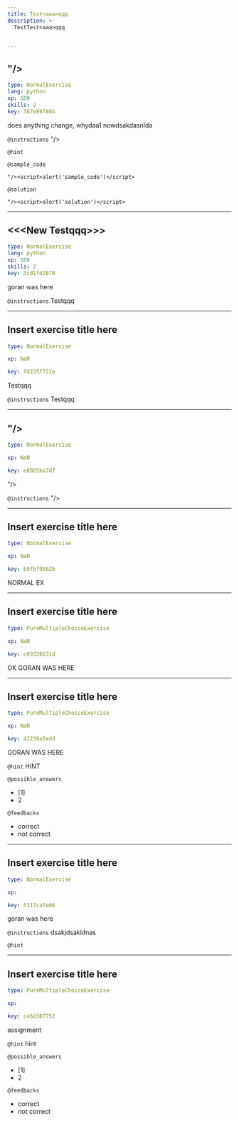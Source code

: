 ```yaml
---
title: Test<aaa>qqq
description: >-
  TestTest<aaa>qqq


---
```

## "/><script>alert('sample')</script>

```yaml
type: NormalExercise
lang: python
xp: 100
skills: 2
key: 387e89786b
```

does anything change, whydaa1 nowdsakdasnlda

`@instructions`
"/><script>alert('sample')</script>

`@hint`



`@sample_code`
```{python}
"/><script>alert('sample_code')</script>
```
`@solution`
```{python}
"/><script>alert('solution')</script>
```






---
## <<<New Test<aaa>qqq>>>

```yaml
type: NormalExercise
lang: python
xp: 100
skills: 2
key: 3cd1fd2870
```

goran was here

`@instructions`
Test<aaa>qqq











---
## Insert exercise title here

```yaml
type: NormalExercise

xp: NaN

key: fd225f721e
```

Test<aaa>qqq

`@instructions`
Test<aaa>qqq











---
## "/><script>alert(1)</script>

```yaml
type: NormalExercise

xp: NaN

key: e8865ba7d7
```

"/><script>alert(1)</script>

`@instructions`
"/><script>alert(2)</script>











---
## Insert exercise title here

```yaml
type: NormalExercise

xp: NaN

key: 69fbf9bb2b
```

NORMAL EX












---
## Insert exercise title here

```yaml
type: PureMultipleChoiceExercise

xp: NaN

key: c03326631d
```

OK GORAN WAS HERE












---
## Insert exercise title here

```yaml
type: PureMultipleChoiceExercise

xp: NaN

key: 42239a5edd
```

GORAN WAS HERE


`@hint`
HINT





`@possible_answers`
- [1]
- 2

`@feedbacks`
- correct
- not correct




---
## Insert exercise title here

```yaml
type: NormalExercise

xp: 

key: 5317ca5a06
```

goran was here 

`@instructions`
dsakjdsakldnas

`@hint`











---
## Insert exercise title here

```yaml
type: PureMultipleChoiceExercise

xp: 

key: ce6d387751
```

assignment


`@hint`
hint





`@possible_answers`
- [1]
- 2

`@feedbacks`
- correct
- not correct



